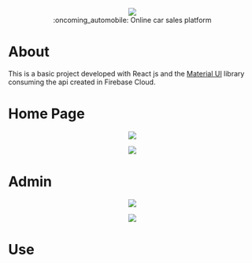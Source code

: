 <p align="center">
  <img src="https://github.com/WalderlanSena/zeuscar/blob/feature/docs/src/assets/zeuscarLogo.png" />
  <br/>
  :oncoming_automobile: Online car sales platform
</p>

# About

This is a basic project developed with React js and the <a href="https://material-ui.com/">Material UI</a> library consuming the api created in Firebase Cloud.

# Home Page
<p align="center">
  <img src="https://github.com/WalderlanSena/zeuscar/blob/feature/docs/docs/01.png" />
</p>

<p align="center">
  <img src="https://github.com/WalderlanSena/zeuscar/blob/feature/docs/docs/02.png" />
</p>

# Admin

<p align="center">
  <img src="https://github.com/WalderlanSena/zeuscar/blob/feature/docs/docs/03.png" />
</p>

<p align="center">
  <img src="https://github.com/WalderlanSena/zeuscar/blob/feature/docs/docs/04.png" />
</p>

# Use

